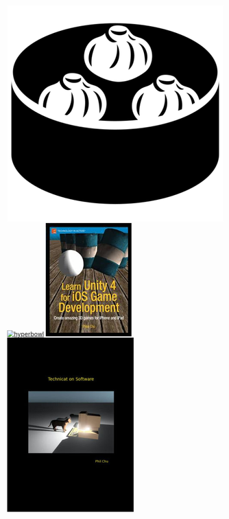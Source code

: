 
[![talk dim sum](/images/talkdimsum/icons/if_dim_sum_353267_512.png)](talkdimsum)
[![hyperbowl](/images/hyperbowl/icons/hyperbowl1400.png)](hyperbowl)
[![learn unity](/images/learnunity/cover.jpg)](learnunity)
[![technicat on software](/images/technicatonsoftware/covers/bn.jpg)](technicat-on-software)

